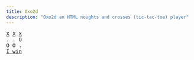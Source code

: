 ```yaml
---
title: Oxo2d 
description: "Oxo2d an HTML noughts and crosses (tic-tac-toe) player"
---
```


<pre class="oxo2d">
<u>X</u> <u>X</u> <u>X</u>
. . O
O O .
<a href="../">I win</a>
</pre>

